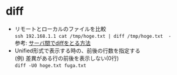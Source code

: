 # diff

* リモートとローカルのファイルを比較  
`ssh 192.168.1.1 cat /tmp/hoge.txt | diff /tmp/hoge.txt  -`  
参考: [サーバ間でdiffをとる方法](http://dqn.sakusakutto.jp/2014/03/diff_server.html)
* Unified形式で表示する時の、前後の行数を指定する  
(例) 差異がある行の前後を表示しない(0行)  
`diff -U0 hoge.txt fuga.txt`

